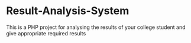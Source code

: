 # Result-Analysis-System
This is a PHP project for analysing the results of your college student and give appropriate required results 
